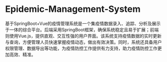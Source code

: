 # Epidemic-Management-System
基于SpringBoot+Vue的疫情管理系统是一个集疫情数据录入、追踪、分析及展示于一体的综合平台。后端采用SpringBoot框架，确保系统稳定且易于扩展；前端则使用Vue.js，提供直观、交互性强的用户界面。该系统支持疫情数据的实时更新与查询，方便管理人员快速掌握疫情动态，做出有效决策。同时，系统还具备用户权限管理、数据导出等功能，为疫情防控工作提供有力支持，助力疫情防控工作更加高效、精准。
